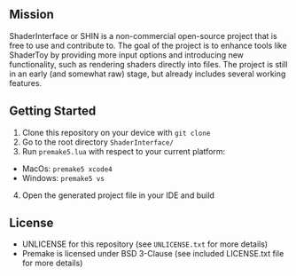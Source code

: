 ## Mission
ShaderInterface or SHIN is a non-commercial open-source project that is free to use and contribute to. The goal of the project is to enhance tools like ShaderToy by providing more input options and introducing new functionality, such as rendering shaders directly into files. The project is still in an early (and somewhat raw) stage, but already includes several working features.

## Getting Started
1. Clone this repository on your device with `git clone`
2. Go to the root directory `ShaderInterface/`
3. Run `premake5.lua` with respect to your current platform: 
 - MacOs: `premake5 xcode4`
 - Windows: `premake5 vs`
4. Open the generated project file in your IDE and build

## License
- UNLICENSE for this repository (see `UNLICENSE.txt` for more details)
- Premake is licensed under BSD 3-Clause (see included LICENSE.txt file for more details)
